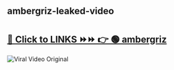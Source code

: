 
 ## ambergriz-leaked-video 

# <h2><a href="https://clipsfans.com/ambergriz&ref=git">🔗 Click to LINKS ⏩⏩ 👉 🟢 ambergriz </a></h2>

<a href="https://clipsfans.com/ambergriz&ref=git" rel="nofollow" data-target="animated-image.originalLink"><img src="https://i.ibb.co.com/xMMVF88/686577567.gif" alt="Viral Video Original" style="max-width: 100%; display: inline-block;" data-target="animated-image.originalImage"></a>
